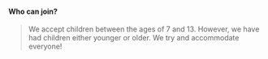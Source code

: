 #### Who can join?
> We accept children between the ages of 7 and 13.
> However, we have had children either younger or older.
> We try and accommodate everyone!
